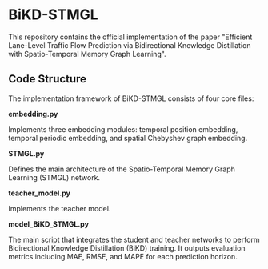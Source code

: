# BiKD-STMGL
This repository contains the official implementation of the paper "Efficient Lane-Level Traffic Flow Prediction via Bidirectional Knowledge Distillation with Spatio-Temporal Memory Graph Learning".
## Code Structure
The implementation framework of BiKD-STMGL consists of four core files:

**embedding.py**
  
Implements three embedding modules: temporal position embedding, temporal periodic embedding, and spatial Chebyshev graph embedding.

**STMGL.py**
  
Defines the main architecture of the Spatio-Temporal Memory Graph Learning (STMGL) network.

**teacher_model.py**
  
Implements the teacher model.

**model_BiKD_STMGL.py**
  
The main script that integrates the student and teacher networks to perform Bidirectional Knowledge Distillation (BiKD) training.
It outputs evaluation metrics including MAE, RMSE, and MAPE for each prediction horizon.
